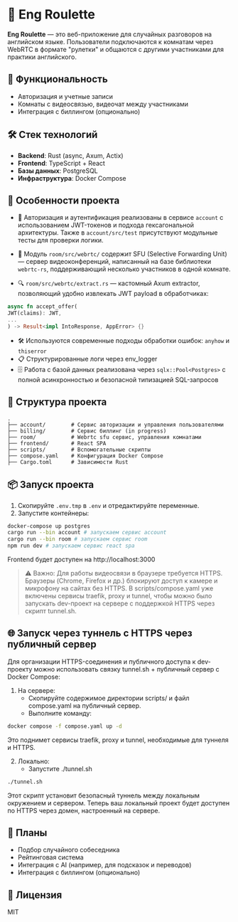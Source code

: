 # 🎲 Eng Roulette

**Eng Roulette** — это веб-приложение для случайных разговоров на английском языке. Пользователи подключаются к комнатам через WebRTC в формате "рулетки" и общаются с другими участниками для практики английского.

## 🚀 Функциональность

- Авторизация и учетные записи
- Комнаты с видеосвязью, видеочат между участниками
- Интеграция с биллингом (опционально)

## 🛠️ Стек технологий

- **Backend**: Rust (async, Axum, Actix)
- **Frontend**: TypeScript + React
- **Базы данных**: PostgreSQL
- **Инфраструктура**: Docker Compose

## 🌟 Особенности проекта

- 🔐 Авторизация и аутентификация реализованы в сервисе `account` с использованием JWT-токенов и подхода гексагональной архитектуры. 
Также в `account/src/test` присутствуют модульные тесты для проверки логики.

- 📡 Модуль `room/src/webrtc/` содержит SFU (Selective Forwarding Unit) — сервер видеоконференций, написанный на базе библиотеки `webrtc-rs`, поддерживающий несколько участников в одной комнате.

- 🔍 `room/src/webrtc/extract.rs` — кастомный Axum extractor, позволяющий удобно извлекать JWT payload в обработчиках:

```rust
async fn accept_offer(
JWT(claims): JWT,
...
) -> Result<impl IntoResponse, AppError> {}
```
- 🛠️ Используются современные подходы обработки ошибок: `anyhow` и `thiserror`
- 📋 Структурированные логи через env_logger
- 🗄️ Работа с базой данных реализована через `sqlx::Pool<Postgres>` с полной асинхронностью и безопасной типизацией SQL-запросов

## 🧱 Структура проекта

```
.
├── account/        # Сервис авторизации и управления пользователями
├── billing/        # Сервис биллинг (in progress)
├── room/           # Webrtc sfu сервис, управления комнатами
├── frontend/       # React SPA
├── scripts/        # Вспомогательные скрипты
├── compose.yaml    # Конфигурация Docker Compose
├── Cargo.toml      # Зависимости Rust
```

## 📦 Запуск проекта

1. Скопируйте `.env.tmp` в `.env` и отредактируйте переменные.
2. Запустите контейнеры:

```bash
docker-compose up postgres
cargo run --bin account # запускаем сервис account
cargo run --bin room # запускаем сервис room
npm run dev # запускаем сервис react spa
```
Frontend будет доступен на http://localhost:3000

> ⚠️ Важно: Для работы видеосвязи в браузере требуется HTTPS. Браузеры (Chrome, Firefox и др.) блокируют доступ к камере и микрофону на сайтах без HTTPS.
В scripts/compose.yaml уже включены сервисы traefik, proxy и tunnel, чтобы можно было запускать dev-проект на сервере с поддержкой HTTPS через скрипт tunnel.sh.

## 🌐 Запуск через туннель с HTTPS через публичный сервер

Для организации HTTPS-соединения и публичного доступа к dev-проекту можно использовать связку tunnel.sh + публичный сервер с Docker Compose:

1. На сервере:
    - Скопируйте содержимое директории scripts/ и файл compose.yaml на публичный сервер. 
    - Выполните команду:

```bash
docker compose -f compose.yaml up -d
```
Это поднимет сервисы traefik, proxy и tunnel, необходимые для туннеля и HTTPS.

2. Локально:
    - Запустите ./tunnel.sh
```bash
./tunnel.sh
```

Этот скрипт установит безопасный туннель между локальным окружением и сервером.
Теперь ваш локальный проект будет доступен по HTTPS через домен, настроенный на сервере.

## 📌 Планы

- Подбор случайного собеседника
- Рейтинговая система
- Интеграция с AI (например, для подсказок и переводов)
- Интеграция с биллингом (опционально)

## 📄 Лицензия
MIT